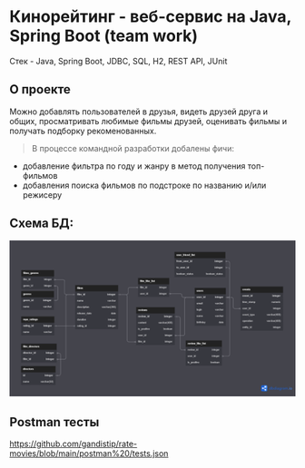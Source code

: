 # Кинорейтинг - веб-сервис на Java, Spring Boot (team work)
Стек - Java, Spring Boot, JDBC, SQL, H2, REST API, JUnit

## О проекте
Можно добавлять пользователей в друзья, видеть друзей друга и общих, просматривать любимые фильмы друзей, оценивать фильмы и получать подборку рекоменованных.

> В процессе командной разработки добалены фичи:
* добавление фильтра по году и жанру в метод получения топ-фильмов
* добавления поиска фильмов по подстроке по названию и/или режисеру

## Схема БД:
![plot](./ER-model.png)

## Postman тесты
https://github.com/gandistip/rate-movies/blob/main/postman%20/tests.json




